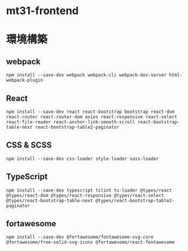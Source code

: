 # mt31-frontend

# 環境構築

## webpack
```npm install --save-dev webpack webpack-cli webpack-dev-server html-webpack-plugin```

## React
```npm install --save-dev react react-bootstrap bootstrap react-dom react-router react-router-dom axios react-responsive react-select react-file-reader react-anchor-link-smooth-scroll react-bootstrap-table-next react-bootstrap-table2-paginator```
## CSS & SCSS
```npm install --save-dev css-loader style-loader sass-loader```
## TypeScript
```npm install --save-dev typescript tslint ts-loader @types/react @types/react-dom @types/react-responsive @types/react-select @types/react-bootstrap-table-next @types/react-bootstrap-table2-paginator```
## fortawesome
```npm install --save-dev @fortawesome/fontawesome-svg-core @fortawesome/free-solid-svg-icons @fortawesome/react-fontawesome```

